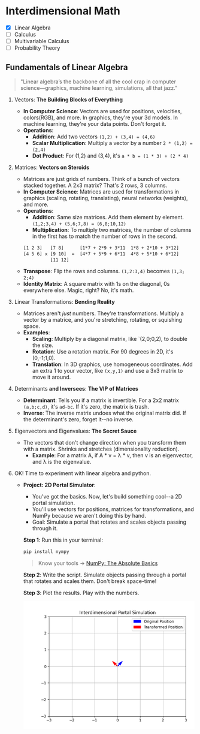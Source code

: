 # Interdimensional Math 

- [x] Linear Algebra
- [ ] Calculus
- [ ] Multivariable Calculus
- [ ] Probability Theory

## Fundamentals of Linear Algebra

> "Linear algebra’s the backbone of all the cool crap in computer science—graphics, machine learning, simulations, all that jazz."

1. Vectors: **The Building Blocks of Everything**
    - **In Computer Science**: Vectors are used for positions, velocities, colors(RGB), and more. In graphics, they're your 3d models. In machine learning, they're your data points. Don't forget it.
    - **Operations**:
        - **Addition**: Add two vectors `(1,2) + (3,4) = (4,6)`
        - **Scalar Multiplication**: Multiply a vector by a number `2 * (1,2) = (2,4)`
        - **Dot Product**: For (1,2) and (3,4), it's `a * b = (1 * 3) + (2 * 4)`


2. Matrices: **Vectors on Steroids**
    - Matrices are just grids of numbers. Think of a bunch of vectors stacked together. A 2x3 matrix? That's 2 rows, 3 columns.
    - **In Computer Science**: Matrices are used for transformations in graphics (scaling, rotating, translating), neural networks (weights), and more.
    - **Operations**:
        - **Addition**: Same size matrices. Add them element by element. `(1,2;3,4) + (5,6;7,8) = (6,8;10,12)`
        - **Multiplication**: To multiply two matrices, the number of columns in the first has to match the number of rows in the second. 
        ```
        [1 2 3]   [7 8]      [1*7 + 2*9 + 3*11  1*8 + 2*10 + 3*12]
        [4 5 6] x [9 10]  =  [4*7 + 5*9 + 6*11  4*8 + 5*10 + 6*12]
                  [11 12]
        ```
    - **Transpose**: Flip the rows and columns. `(1,2:3,4)` becomes `(1,3; 2;4)`
    - **Identity Matrix**: A square matrix with 1s on the diagonal, 0s everywhere else. Magic, right? No, it's math.


3. Linear Transformations: **Bending Reality**
    - Matrices aren't *just* numbers. They're transformations. Multiply a vector by a matrice, and you're stretching, rotating, or squishing space.
    - **Examples**:
        - **Scaling**: Multiply by a diagonal matrix, like `(2,0;0,2), to double the size.
        - **Rotation**: Use a rotation matrix. For 90 degrees in 2D, it's (0,-1;1,0).
        - **Translation**: In 3D graphics, use homogeneous coordinates. Add an extra 1 to your vector, like `(x,y,1)` and use a 3x3 matrix to move it around.


4. Determinants **and Inversees**: **The VIP of Matrices**
    - **Determinant**: Tells you if a matrix is invertible. For a 2x2 matrix `(a,b;c,d)`, it's `ad-bc`. If it's zero, the matrix is trash.
    - **Inverse**: The inverse matrix undoes what the original matrix did. If the determinant's zero, forget it--no inverse.

5. Eigenvectors and Eigenvalues: **The Secret Sauce**
    - The vectors that don't change direction when you transform them with a matrix. Shrinks and stretches (dimensionality reduction).
        - **Example**: For a matrix A, if A * v = λ * v, then v is an eigenvector, and λ is the eigenvalue. 

6. OK! Time to experiment with linear algebra and python. 
    - **Project: 2D Portal Simulator**:
        - You've got the basics. Now, let's build something cool--a 2D portal simulation. 
        - You'll use vectors for positions, matrices for transformations, and NumPy because we aren't doing this by hand. 
        - Goal: Simulate a portal that rotates and scales objects passing through it.

        **Step 1**: Run this in your terminal:
        ```bash
        pip install nympy
        ```

        > Know your tools &#8594; [NumPy: The Absolute Basics](https://numpy.org/doc/2.2/user/absolute_beginners.html)

        **Step 2**: Write the script. Simulate objects passing through a portal that rotates and scales them. Don't break space-time!

        **Step 3**: Plot the results. Play with the numbers. 
        
        ![plot](ips-plot.png)